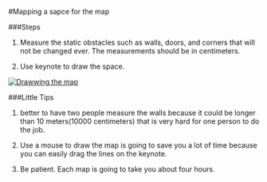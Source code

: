 #Mapping a sapce for the map

###Steps
1. Measure the static obstacles such as walls, doors, and corners that will not
be changed ever. The measurements should be in centimeters.

2. Use keynote to draw the space.

[![Drawwing the map](https://img.youtube.com/vi/fmXNYL2Ym28/0.jpg)](https://www.youtube.com/watch?v=fmXNYL2Ym28 "Drawwing the map")

###Little Tips
1. better to have two people measure the walls because it could be longer than
10 meters(10000 centimeters) that is very hard for one person to do the job.

2. Use a mouse to draw the map is going to save you a lot of time because
you can easily drag the lines on the keynote.

3. Be patient. Each map is going to take you about four hours.
